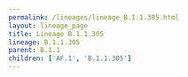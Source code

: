 ```yaml
---
permalink: /lineages/lineage_B.1.1.305.html
layout: lineage_page
title: Lineage B.1.1.305
lineage: B.1.1.305
parent: B.1.1
children: ['AF.1', 'B.1.1.305']
---
```

